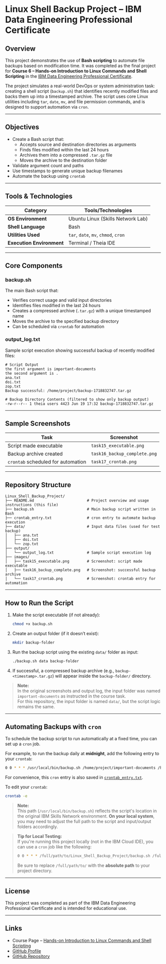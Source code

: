 # Linux Shell Backup Project – IBM Data Engineering Professional Certificate

## Overview

This project demonstrates the use of **Bash scripting** to automate file backups based on modification time. It was completed as the final project for **Course 6 – Hands-on Introduction to Linux Commands and Shell Scripting** in the [IBM Data Engineering Professional Certificate](https://www.coursera.org/professional-certificates/ibm-data-engineer).

The project simulates a real-world DevOps or system administration task: creating a shell script (`backup.sh`) that identifies recently modified files and backs them up into a timestamped archive. The script uses core Linux utilities including `tar`, `date`, `mv`, and file permission commands, and is designed to support automation via `cron`.

---

## Objectives

- Create a Bash script that:
  - Accepts source and destination directories as arguments
  - Finds files modified within the last 24 hours
  - Archives them into a compressed `.tar.gz` file
  - Moves the archive to the destination folder
- Validate argument count and paths
- Use timestamps to generate unique backup filenames
- Automate the backup using `crontab`

---

## Tools & Technologies

| Category                   | Tools/Technologies                   |
|----------------------------|--------------------------------------|
| **OS Environment**         | Ubuntu Linux (Skills Network Lab)    |
| **Shell Language**         | Bash                                 |
| **Utilities Used**         | `tar`, `date`, `mv`, `chmod`, `cron` |
| **Execution Environment**  | Terminal / Theia IDE                 |

---

## Core Components

### backup.sh

The main Bash script that:

- Verifies correct usage and valid input directories
- Identifies files modified in the last 24 hours
- Creates a compressed archive (`.tar.gz`) with a unique timestamped name
- Moves the archive to the specified backup directory
- Can be scheduled via `crontab` for automation

### output_log.txt

Sample script execution showing successful backup of recently modified files:

```plaintext
# Script Output
the first argument is important-documents
the second argument is .
ana.txt
doi.txt
zop.txt
Backup successful: /home/project/backup-1718832747.tar.gz

# Backup Directory Contents (filtered to show only backup output)
-rw-r--r-- 1 theia users 4423 Jun 19 17:32 backup-1718832747.tar.gz
```

---

## Sample Screenshots

| Task                               | Screenshot                                    |
|------------------------------------|-----------------------------------------------|
| Script made executable             | `task15_executable.png`                       |
| Backup archive created             | `task16_backup_complete.png`                  |
| `crontab` scheduled for automation | `task17_crontab.png`                          |

---

## Repository Structure

```plaintext
Linux_Shell_Backup_Project/
├── README.md                        # Project overview and usage instructions (this file)
├── backup.sh                        # Main backup script written in Bash
├── crontab_entry.txt                # cron entry to automate backup execution
├── data/                            # Input data files (used for test backup)
│   ├── ana.txt
│   ├── doi.txt
│   └── zop.txt
├── output/
│   └── output_log.txt               # Sample script execution log
├── images/
│   ├── task15_executable.png        # Screenshot: script made executable
│   ├── task16_backup_complete.png   # Screenshot: successful backup archive
│   └── task17_crontab.png           # Screenshot: crontab entry for automation
```

---

## How to Run the Script

1. Make the script executable (if not already):

   ```bash
   chmod +x backup.sh
   ```

2. Create an output folder (if it doesn’t exist):

   ```bash
   mkdir backup-folder
   ```

3. Run the backup script using the existing `data/` folder as input:

   ```bash
   ./backup.sh data backup-folder
   ```

4. If successful, a compressed backup archive (e.g., `backup-<timestamp>.tar.gz`) will appear inside the `backup-folder/` directory.

> **Note:**  
> In the original screenshots and output log, the input folder was named `important-documents` as instructed in the course task.  
> For this repository, the input folder is named `data/`, but the script logic remains the same.

---

## Automating Backups with `cron`

To schedule the backup script to run automatically at a fixed time, you can set up a `cron` job.

For example, to run the backup daily at **midnight**, add the following entry to your `crontab`:

```bash
0 0 * * * /usr/local/bin/backup.sh /home/project/important-documents /home/project
```
For convenience, this `cron` entry is also saved in [`crontab_entry.txt`](./crontab_entry.txt).

To edit your `crontab`:

```bash
crontab -e
```

>**Note:**  
>This path (`/usr/local/bin/backup.sh`) reflects the script's location in the original IBM Skills Network environment. **On your local system**, 
>you may need to adjust the full path to the script and input/output folders accordingly.

> **Tip for Local Testing:**  
> If you're running this project locally (not in the IBM Cloud IDE), you can use a `cron` job like the following:
>
> ```bash
> 0 0 * * * /full/path/to/Linux_Shell_Backup_Project/backup.sh /full/path/to/Linux_Shell_Backup_Project/data /full/path/to/Linux_Shell_Backup_Project/output
> ```
> Be sure to replace `/full/path/to/` with the **absolute path** to your project directory.

---

## License

This project was completed as part of the IBM Data Engineering Professional Certificate and is intended for educational use.

---

## Links

- Course Page – [Hands-on Introduction to Linux Commands and Shell Scripting](https://www.coursera.org/learn/hands-on-introduction-to-linux-commands-and-shell-scripting)
- [GitHub Profile](https://github.com/royungar)
- [GitHub Repository](https://github.com/royungar/Linux_Shell_Backup_Project)